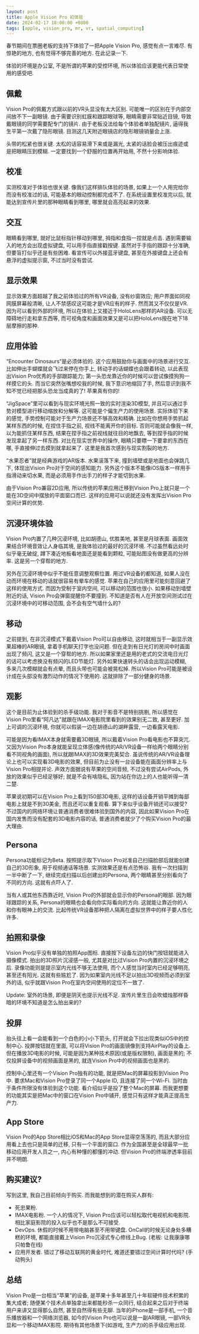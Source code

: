 ```yaml
---
layout: post
title: Apple Vision Pro 初体验
date: 2024-02-17 18:00:00 +0800
tags: [apple, vision_pro, mr, vr, spatial_computing]
---
```


春节期间在票圈老板的支持下体验了一把Apple Vision Pro, 感觉有点一言难尽. 有惊艳的地方, 也有觉得不够完善的地方. 在此记录一下.

体验的环境是办公室, 不是所谓的苹果的受控环境, 所以体验应该更能代表日常使用的感受吧.

## 佩戴

Vision Pro的佩戴方式跟以前的VR头显没有太大区别. 可能唯一的区别在于内部空间放不下一副眼镜. 由于需要识别虹膜和跟踪眼球等, 眼睛需要非常贴近目镜, 导致戴眼镜的同学需要配专门的镜片. 由于老板没法给每个体验者单独配镜片, 逼得我生平第一次戴了隐形眼镜. 目测这几天附近眼镜店的隐形眼镜销量会上涨.

头带的松紧也很关键. 太松的话容易滑下来或是漏光, 太紧的话脸会被压出痕迹或是把眼睛压到模糊. 一定要找到一个舒服的位置再开始用, 不然十分影响体验.

## 校准

实测校准对于体验也很关键. 像我们这样排队体验的场景, 如果上一个人用完给你而没有校准过的话, 可能基本的眼动控制都完成不了. 在系统设置里校准完以后, 就能达到宣传片里的那种眼睛看到哪里, 哪里就会高亮起来的效果.

## 交互

眼睛看到哪里, 就好比鼠标指针移动到哪里, 拇指和食指一捏就是点击. 遇到需要输入的地方会出现虚拟键盘, 可以用手指直接戳按键. 虽然对于手指的跟踪十分准确, 但要盲打似乎还是有些困难. 看宣传可以外接蓝牙键盘, 甚至在外接键盘上还会有悬浮的虚拟提示窗, 不过当时没有尝试.

## 显示效果

显示效果方面超越了我之前体验过的所有VR设备, 没有纱窗效应; 用户界面如同视网膜屏幕般清晰, 让人不禁感叹这可能才是VR应有的样子. 然而其又不仅仅是VR. 因为可以看到外部的环境, 所以在体验上又接近于HoloLens那样的AR设备. 可以无障碍地行走和拿东西等, 而可视角度和画面效果又是可以把HoloLens按在地下18层摩擦的那种.

## 应用体验

“Encounter Dinosaurs“是必须体验的. 这个应用鼓励你与画面中的场景进行交互. 比如伸出手蝴蝶就会飞过来停在你手上, 转动手的话蝴蝶也会跟着转动, 以此表现出Vision Pro优秀的手部跟踪能力; 第一头恐龙靠近你的时候可以尝试像摸狗狗一样摸它的头. 而当它突然张嘴想咬我的时候, 我下意识地缩回了手, 然后意识到我不知不觉已经把那头恐龙当成真的了! 苹果真有你的!

“JigSpace”里可以看到与现实环境光照一致的实时渲染3D模型, 并且可以通过手势对模型进行移动缩放和分解等. 这可能是个偏生产力的使用场景. 实际体验下来的感觉, 手势控制可能对于生产力场景还不够高效和精确. 比如在你想用手势抓起某样东西的时候, 在捏住手指之前, 视线不能离开你的目标. 否则可能就会像我一样, 以为能抓住某样东西, 结果在捏手指之前视线就往目的地飘去, 等到捏手指的时候发现拿起了另一样东西. 对比在现实世界中的操作, 眼睛只要瞟一下要拿的东西在哪, 手直接伸过去摸到就拿起来了. 这里是我首次感到与现实割裂的地方.

“水果忍者”就是经典游戏的AR版本. 水果滚落下来, 撞到墙壁或是地面也会弹跳几下, 体现出Vision Pro对于空间的感知能力. 另外这个版本不能像iOS版本一样用手指滑动来切水果, 而是必须用手作出手刀的样子才能切到水果.

由于Vision Pro兼容2D应用, 所以传统的苹果应用迁移到Vision Pro上就只是一个能在3D空间中摆放的平面窗口而已. 这样的应用可以说就还没有发挥出Vision Pro空间计算的优势.

## 沉浸环境体验

Vision Pro内置了几种沉浸环境, 比如胡德山, 优胜美地, 甚至是月球表面. 画面效果结合环境音效让人身临其境, 是我体验过的最好的沉浸环境. 不过虽然看远处时似乎毫无破绽, 蹲下凑近地板看地面还是能看到颗粒, 可能贴图没有做更高的分辨率. 这是另一个穿帮的地方.

另外在沉浸环境中似乎不能任意调整观察位置. 用过VR设备的都知道, 如果人没在动而环境在移动的话就很容易有晕车的感觉. 苹果在自己的应用里可能刻意回避了这样的使用方式. 而因为受制于室内空间, 可以移动的范围也很小. 如果移动到墙壁附近的话, Vision Pro会弹窗提醒你不要撞到. 不知道是否有人在开放空间测试过在沉浸环境中的可移动范围, 会不会有空气墙什么的?

## 移动

之前提到, 在非沉浸模式下戴着Vision Pro可以自由移动, 这时就相当于一副显示效果超棒的AR眼镜, 拿着手机聊天打字也没问题. 但在走到有日光灯的房间中时画面出现了频闪, 这又是一个穿帮的地方. 所以如果家里还是用的老式的交流电日光灯的话可以考虑换没有频闪的LED节能灯. 另外如果快速转头的话会出现运动模糊, 多来几次模糊就会有点晕, 而且头带也可能会被晃松掉. 所以Vision Pro可能是被设计成在头部没有激烈动作的情况下使用的. 这就排除了一部分健身的场景.

## 观影

这个是目前为止体验到的杀手级功能. 我对于影音不是特别挑剔, 所以感觉在Vision Pro里看“阿凡达”就跟在IMAX电影院里看到的效果别无二致, 甚至更好. 加上可调的沉浸环境, 你就可以假装一边在胡德山的湖畔露营, 一边看露天电影.

可能是因为看IMAX本身就需要戴3D眼镜, 所以戴着Vision Pro看电影也不算突兀. 又因为Vision Pro本身就能呈现立体感(像传统的AR/VR设备一样给两个眼睛分别看不同视角的画面), 所以就跟IMAX的3D效果完美契合. 虽说传统的AR/VR设备理论上也可以实现看3D电影的效果, 但目前为止没有一台设备能在画面分辨率上与Vision Pro相提并论. 声效方面据说有苹果的空间音频, 不过没有尝试AirPods, 外放的效果似乎已经足够好; 就是不会有啥隐私, 因为站在你边上的人也能听得一清二楚.

苹果说初期可以在Vision Pro上看到150部3D电影, 这样的话设备开销平摊到每部电影上就是不到30美金, 而且还可以重复观看. 算下来似乎设备开销还可以接受? 不过国内的网络环境让普通消费者很难体验到国外的内容, 因此如果Vision Pro在国内发售而没有配套的3D电影内容的话, 普通消费者就少了个购买Vision Pro的最大理由.

## Persona

Persona功能标记为Beta. 按照提示取下Vision Pro对准自己扫描脸部后就能创建自己的3D形象, 用于视频通话等场景. 实测效果还是有点恐怖谷. 我有一次扫描到一半中断了一下, 继续完成扫描以后创建出的Persona, 两个眼睛甚至分别看向了不同的方向. 这就有点吓人了.

当有人或其他东西靠近时, Vision Pro的外部就会显示你的Persona的眼部. 因为眼球跟踪的关系, Persona的眼睛也会看向你实际看向的方向. 这就能让靠近你的人和你有眼神上的交流. 比起传统VR设备那种把人隔离在虚拟世界中的样子要人性化许多.

## 拍照和录像

Vision Pro似乎没有单独的拍照App图标. 直接按下设备左边的快门按钮就能进入摄像模式. 拍出的3D照片沉浸感一般, 尤其是对比过Vision Pro内置的沉浸环境之后. 录像功能则是提示室内光线不够无法使用, 而个人感觉当时室内已经足够明亮, 甚至还有阳光. 这就有些尴尬了. 因为如果室内光线不足以拍出3D视频而必须到室外的话, 似乎就跟Vision Pro在室内空间使用的定位不一致了.

Update: 室外的场景, 即便是阴天也提示光线不足. 宣传片里生日会吹蜡烛那样昏暗的环境不知道是怎么拍出来的?

## 投屏

抬头往上看一会能看到一个白色的小小下箭头, 打开就会下拉出现类似iOS中的控制中心. 投屏按钮就在里面, 可以将Vision Pro的画面镜像到支持AirPlay的设备上. 但在播放3D电影的时候, 可能是因为某种技术原因(或是版权限制), 画面是黑的; 不仅投屏设备中的视频画面是黑的, 就连Vision Pro中的视频画面也是黑的.

控制中心里还有一个Vision Pro独有的功能, 就是把Mac的屏幕投影到Vision Pro中. 要求Mac和Vision Pro登录了同一个Apple ID, 且连接了同一个Wi-Fi. 当时由于条件所限没有体验到这个功能. 看介绍似乎是投了整个Mac的屏幕. 而我更想要的功能其实是把Mac中的窗口在Vision Pro中铺开, 感觉只有这样才能真正提高生产力.

## App Store

Vision Pro的App Store相比iOS和Mac的App Store显得空荡荡的, 而且大部分应用看上去也只是简单的迁移, 只有一个平面的窗口. 作为全国甚至是全球最早一批移动应用开发人员之一, 内心有种懂的都懂的冲动. 但Vision Pro的终端渗透率目前并不明朗.

## 购买建议?

写到这里, 我自己目前倾向于购买. 而我能想到的潜在购买人群有:

* 死忠果粉.
* IMAX电影粉. 一个人的情况下, Vision Pro应该可以轻松取代电视机和电影院. 相比家庭影院的投入似乎也不是那么不可接受.
* DevOps. 休假的时候不用带电脑甚至不用带键盘. OnCall的时候无论身处多糟糕的环境, 都能直接戴上Vision Pro沉浸式专心修线上Bug. (老板: 让我康康哪只帕鲁在线)
* 应用开发者. 错过了移动互联网的黄金时代, 难道还要错过空间计算时代吗? (手动狗头)

## 总结

Vision Pro是一台相当“苹果”的设备, 是苹果十多年甚至几十年软硬件技术积累的集大成者; 随便某个技术点单独拿出来都能秒杀一众同行, 结合起来之后对于终端用户来讲又显得那么自然, 甚至自然得有些无聊. 当年的iPhone是一部手机, 一个音乐播放器和一个网络浏览器, 如今的Vision Pro也可以说是一副AR眼镜, 一部VR头显和一个移动IMAX影院. 期待有其他场景下(如游戏, 生产力)的杀手级应用出现.

